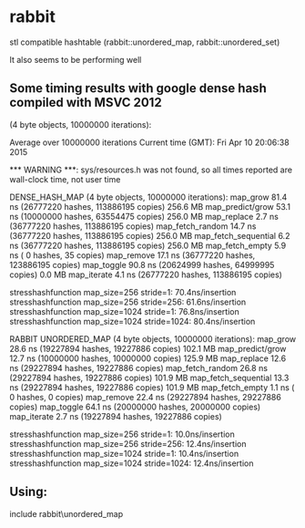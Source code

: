 # rabbit
stl compatible hashtable (rabbit::unordered_map, rabbit::unordered_set)

It also seems to be performing well

Some timing results with google dense hash compiled with MSVC 2012
------------------------------------------------------------------

(4 byte objects, 10000000 iterations):

Average over 10000000 iterations
Current time (GMT): Fri Apr 10 20:06:38 2015

*** WARNING ***: sys/resources.h was not found, so all times
                 reported are wall-clock time, not user time

DENSE_HASH_MAP (4 byte objects, 10000000 iterations):
map_grow               81.4 ns  (26777220 hashes, 113886195 copies)  256.6 MB
map_predict/grow       53.1 ns  (10000000 hashes, 63554475 copies)  256.0 MB
map_replace             2.7 ns  (36777220 hashes, 113886195 copies)
map_fetch_random       14.7 ns  (36777220 hashes, 113886195 copies)  256.0 MB
map_fetch_sequential    6.2 ns  (36777220 hashes, 113886195 copies)  256.0 MB
map_fetch_empty         5.9 ns  (       0 hashes,       35 copies)
map_remove             17.1 ns  (36777220 hashes, 123886195 copies)
map_toggle             90.8 ns  (20624999 hashes, 64999995 copies)    0.0 MB
map_iterate             4.1 ns  (26777220 hashes, 113886195 copies)

stresshashfunction map_size=256 stride=1: 70.4ns/insertion
stresshashfunction map_size=256 stride=256: 61.6ns/insertion
stresshashfunction map_size=1024 stride=1: 76.8ns/insertion
stresshashfunction map_size=1024 stride=1024: 80.4ns/insertion

RABBIT UNORDERED_MAP (4 byte objects, 10000000 iterations):
map_grow               28.6 ns  (19227894 hashes, 19227886 copies)  102.1 MB
map_predict/grow       12.7 ns  (10000000 hashes, 10000000 copies)  125.9 MB
map_replace            12.6 ns  (29227894 hashes, 19227886 copies)
map_fetch_random       26.8 ns  (29227894 hashes, 19227886 copies)  101.9 MB
map_fetch_sequential   13.3 ns  (29227894 hashes, 19227886 copies)  101.9 MB
map_fetch_empty         1.1 ns  (       0 hashes,        0 copies)
map_remove             22.4 ns  (29227894 hashes, 29227886 copies)
map_toggle             64.1 ns  (20000000 hashes, 20000000 copies)
map_iterate             2.7 ns  (19227894 hashes, 19227886 copies)

stresshashfunction map_size=256 stride=1: 10.0ns/insertion
stresshashfunction map_size=256 stride=256: 12.4ns/insertion
stresshashfunction map_size=1024 stride=1: 10.4ns/insertion
stresshashfunction map_size=1024 stride=1024: 12.4ns/insertion

Using:
------------------------------------------------------------------

include rabbit\unordered_map

